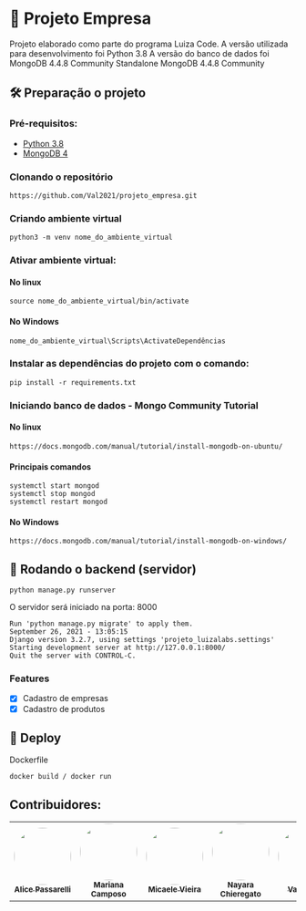 # 🚀 Projeto Empresa

Projeto elaborado como parte do programa Luiza Code.
A versão utilizada para desenvolvimento foi Python 3.8
A versão do banco de dados foi MongoDB 4.4.8 Community Standalone
MongoDB 4.4.8 Community

## 🛠 Preparação o projeto
### Pré-requisitos:
- [Python 3.8](https://www.python.org/)
- [MongoDB 4](https://docs.mongodb.com/)

### Clonando o repositório
    https://github.com/Val2021/projeto_empresa.git
### Criando ambiente virtual
    python3 -m venv nome_do_ambiente_virtual

### Ativar ambiente virtual:
#### No linux
    source nome_do_ambiente_virtual/bin/activate
#### No Windows
    nome_do_ambiente_virtual\Scripts\ActivateDependências

### Instalar as dependências do projeto com o comando:
    pip install -r requirements.txt

### Iniciando banco de dados - Mongo Community Tutorial
#### No linux
    https://docs.mongodb.com/manual/tutorial/install-mongodb-on-ubuntu/
#### Principais comandos
    systemctl start mongod
    systemctl stop mongod
    systemctl restart mongod

#### No Windows
    https://docs.mongodb.com/manual/tutorial/install-mongodb-on-windows/

## 🎲 Rodando o backend (servidor)
    python manage.py runserver

O servidor será iniciado na porta: 8000

    Run 'python manage.py migrate' to apply them.
    September 26, 2021 - 13:05:15
    Django version 3.2.7, using settings 'projeto_luizalabs.settings'
    Starting development server at http://127.0.0.1:8000/
    Quit the server with CONTROL-C.

### Features
- [x] Cadastro de empresas
- [x] Cadastro de produtos

## 🚀 Deploy
Dockerfile
 
    docker build / docker run

## Contribuidores:
<table>
  <tr>
    <td align="center">
        <a href="https://github.com/alice-passarelli">
            <img style="border-radius: 50%;" src="https://avatars.githubusercontent.com/u/89952137?v=4" width="100px;" alt=""/>
            <br /><sub><b>Alice Passarelli</b></sub></a><br />
    </td>
    <td align="center">
        <a href="https://github.com/marianac-campos">
        <img style="border-radius: 50%;" src="https://avatars.githubusercontent.com/u/69722854?v=4" width="100px;" alt=""/>
        <br /><sub><b>Mariana Camposo</b></sub></a><br />
    </td>
    <td align="center">
        <a href="https://github.com/micaelevieira">
        <img style="border-radius: 50%;" src="https://avatars.githubusercontent.com/u/22177634?v=4" width="100px;" alt=""/>
        <br /><sub><b>Micaele Vieira</b></sub></a><br />
    </td>
    <td align="center">
        <a href="https://github.com/nayara06">
        <img style="border-radius: 50%;" src="https://avatars.githubusercontent.com/u/90937416?v=4" width="100px;" alt=""/>
        <br /><sub><b>Nayara Chieregato</b></sub></a><br />
    </td>
    <td align="center">
        <a href="https://github.com/Val2021">
        <img style="border-radius: 50%;" src="https://avatars.githubusercontent.com/u/63678413?v=4" width="100px;" alt=""/>
        <br /><sub><b>Val Araújo</b></sub></a><br />
    </td>
  </tr>
</table>
